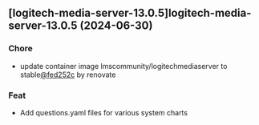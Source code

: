 

## [logitech-media-server-13.0.5]logitech-media-server-13.0.5 (2024-06-30)

### Chore



- update container image lmscommunity/logitechmediaserver to stable[@fed252c](https://github.com/fed252c) by renovate

### Feat



- Add questions.yaml files for various system charts